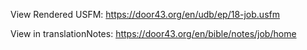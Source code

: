 View Rendered USFM: https://door43.org/en/udb/ep/18-job.usfm

View in translationNotes: https://door43.org/en/bible/notes/job/home
